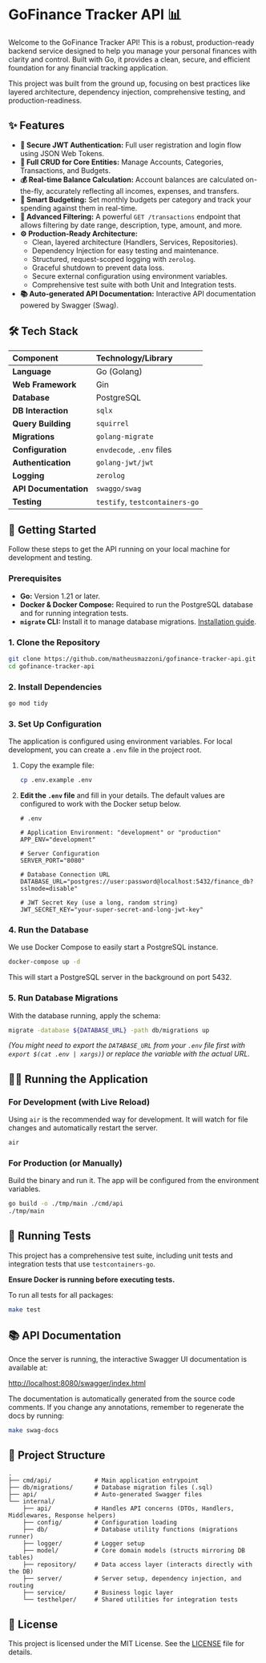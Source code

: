 # GoFinance Tracker API 📊

Welcome to the GoFinance Tracker API\! This is a robust, production-ready backend service designed to help you manage your personal finances with clarity and control. Built with Go, it provides a clean, secure, and efficient foundation for any financial tracking application.

This project was built from the ground up, focusing on best practices like layered architecture, dependency injection, comprehensive testing, and production-readiness.

[](https://www.google.com/search?q=https://goreportcard.com/report/github.com/matheusmazzoni/gofinance-tracker-api)
[](https://www.google.com/search?q=https://github.com/matheusmazzoni/gofinance-tracker-api/actions)
[](https://opensource.org/licenses/MIT)

## ✨ Features

  * **🔐 Secure JWT Authentication:** Full user registration and login flow using JSON Web Tokens.
  * **🏦 Full CRUD for Core Entities:** Manage Accounts, Categories, Transactions, and Budgets.
  * **💰 Real-time Balance Calculation:** Account balances are calculated on-the-fly, accurately reflecting all incomes, expenses, and transfers.
  * **💸 Smart Budgeting:** Set monthly budgets per category and track your spending against them in real-time.
  * **🚀 Advanced Filtering:** A powerful `GET /transactions` endpoint that allows filtering by date range, description, type, amount, and more.
  * **⚙️ Production-Ready Architecture:**
      * Clean, layered architecture (Handlers, Services, Repositories).
      * Dependency Injection for easy testing and maintenance.
      * Structured, request-scoped logging with `zerolog`.
      * Graceful shutdown to prevent data loss.
      * Secure external configuration using environment variables.
      * Comprehensive test suite with both Unit and Integration tests.
  * **📚 Auto-generated API Documentation:** Interactive API documentation powered by Swagger (Swag).

## 🛠️ Tech Stack

| Component | Technology/Library |
| :--- | :--- |
| **Language** | Go (Golang) |
| **Web Framework** | Gin |
| **Database** | PostgreSQL |
| **DB Interaction** | `sqlx` |
| **Query Building**| `squirrel` |
| **Migrations** | `golang-migrate` |
| **Configuration** | `envdecode`, `.env` files |
| **Authentication** | `golang-jwt/jwt` |
| **Logging** | `zerolog` |
| **API Documentation** | `swaggo/swag` |
| **Testing** | `testify`, `testcontainers-go` |

## 🚀 Getting Started

Follow these steps to get the API running on your local machine for development and testing.

### Prerequisites

  * **Go:** Version 1.21 or later.
  * **Docker & Docker Compose:** Required to run the PostgreSQL database and for running integration tests.
  * **`migrate` CLI:** Install it to manage database migrations. [Installation guide](https://github.com/golang-migrate/migrate/tree/master/cmd/migrate).

### 1\. Clone the Repository

```sh
git clone https://github.com/matheusmazzoni/gofinance-tracker-api.git
cd gofinance-tracker-api
```

### 2\. Install Dependencies

```sh
go mod tidy
```

### 3\. Set Up Configuration

The application is configured using environment variables. For local development, you can create a `.env` file in the project root.

1.  Copy the example file:

    ```sh
    cp .env.example .env
    ```

2.  **Edit the `.env` file** and fill in your details. The default values are configured to work with the Docker setup below.

    ```dotenv
    # .env

    # Application Environment: "development" or "production"
    APP_ENV="development"

    # Server Configuration
    SERVER_PORT="8080"

    # Database Connection URL
    DATABASE_URL="postgres://user:password@localhost:5432/finance_db?sslmode=disable"

    # JWT Secret Key (use a long, random string)
    JWT_SECRET_KEY="your-super-secret-and-long-jwt-key"
    ```

### 4\. Run the Database

We use Docker Compose to easily start a PostgreSQL instance.

```sh
docker-compose up -d
```

This will start a PostgreSQL server in the background on port 5432.

### 5\. Run Database Migrations

With the database running, apply the schema:

```sh
migrate -database ${DATABASE_URL} -path db/migrations up
```

*(You might need to export the `DATABASE_URL` from your `.env` file first with `export $(cat .env | xargs)`) or replace the variable with the actual URL.*

## 🏃‍♀️ Running the Application

### For Development (with Live Reload)

Using `air` is the recommended way for development. It will watch for file changes and automatically restart the server.

```sh
air
```

### For Production (or Manually)

Build the binary and run it. The app will be configured from the environment variables.

```sh
go build -o ./tmp/main ./cmd/api
./tmp/main
```

## 🧪 Running Tests

This project has a comprehensive test suite, including unit tests and integration tests that use `testcontainers-go`.

**Ensure Docker is running before executing tests.**

To run all tests for all packages:

```sh
make test
```

## 📚 API Documentation

Once the server is running, the interactive Swagger UI documentation is available at:

[http://localhost:8080/swagger/index.html](https://www.google.com/search?q=http://localhost:8080/swagger/index.html)

The documentation is automatically generated from the source code comments. If you change any annotations, remember to regenerate the docs by running:

```sh
make swag-docs
```

## 📁 Project Structure

```
.
├── cmd/api/            # Main application entrypoint
├── db/migrations/      # Database migration files (.sql)
├── api/                # Auto-generated Swagger files
└── internal/
    ├── api/            # Handles API concerns (DTOs, Handlers, Middlewares, Response helpers)
    ├── config/         # Configuration loading
    ├── db/             # Database utility functions (migrations runner)
    ├── logger/         # Logger setup
    ├── model/          # Core domain models (structs mirroring DB tables)
    ├── repository/     # Data access layer (interacts directly with the DB)
    ├── server/         # Server setup, dependency injection, and routing
    ├── service/        # Business logic layer
    └── testhelper/     # Shared utilities for integration tests
```

## 📄 License

This project is licensed under the MIT License. See the [LICENSE](https://www.google.com/search?q=LICENSE) file for details.